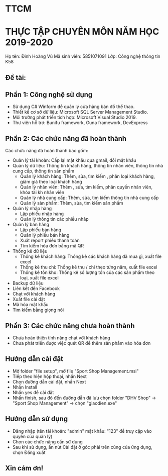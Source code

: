 # TTCM
# THỰC TẬP CHUYÊN MÔN NĂM HỌC 2019-2020
Họ tên: Đinh Hoàng Vũ 
Mã sinh viên: 5851071091
Lớp: Công nghệ thông tin K58
## Đề tài: 
## Phần 1: Công nghệ sử dụng
- Sử dụng C# Winform để quản lý cửa hàng bán đồ thể thao.
- Thiết kế cơ sở dữ liệu: Microsoft SQL Server Management Studio.
- Môi trường phát triển tích hợp: Microsoft Visual Studio 2019.
- Thư viện hỗ trợ: Bunifu framework, Guna framework, DevExpress
## Phần 2: Các chức năng đã hoàn thành
Các chức năng đã hoàn thành bao gồm: 
- Quản lý tài khoản: Cấp lại mật khẩu qua gmail, đổi mật khẩu
- Quản lý dữ liệu: Thông tin khách hàng, thông tin nhân viên, thông tin nhà cung cấp, thông tin sản phẩm
	+ Quản lý khách hàng: Thêm, sửa, tìm kiếm , phân loại khách hàng, giảm giá theo loại khách hàng
	+ Quản lý nhân viên: Thêm , sửa, tìm kiếm, phân quyền nhân viên, khóa tài kh nhân viên  
	+ Quản lý nhà cung cấp: Thêm, sửa, tìm kiếm thông tin nhà cung cấp
	+ Quản lý sản phẩm: Thêm, sửa, tìm kiếm sản phẩm
- Quản lý nhập hàng
	+ Lập phiếu nhập hàng
	+ Quản lý thông tin các phiếu nhâp
- Quản lý bán hàng
	+ Lập phiếu bán hàng
	+ Quản lý phiếu bán hàng
	+ Xuất report phiếu thanh toán
	+ Tìm kiếm hóa đơn bằng mã QR
- Thống kê dữ liệu
	+ Thống kê khách hàng: Thống kê các khách hàng đã mua gì, xuất file excel
	+ Thống kê thu chi:  Thống kê thu / chi theo từng năm, xuất file excel
	+ Thống kê tồn kho: Thống kê số lượng tồn của các sản phẩm theo loại, xuất file excel
- Backup dữ liệu
- Liên kết đến Facebook
- Chat với khách hàng
- Xuất file cài đặt
- Mã hóa mật khẩu
- Tìm kiếm bằng giọng nói
## Phần 3: Các chức năng chưa hoàn thành
- Chưa hoàn thiện tính năng chat với khách hàng
- Chưa phát triển được việc quét QR để thêm sản phẩm vào hóa đơn
## Hướng dẫn cài đặt
- Mở folder "file setup", mở file "Sport Shop Management.msi"
- Tiếp theo hiện hộp thoại, nhấn Next
- Chọn đường dẫn cài đặt, nhấn Next
- Nhấn Install
- Nhấn yes để cài đặt
- Nhấn finish, sau đó đến đường dẫn đã lưu chọn folder "DHV Shop" ->  "Sport Shop Management" -> chọn "giaodien.exe"
## Hướng dẫn sử dụng
- Đăng nhập (tên tài khoản: "admin" mật khẩu: "123" để truy cập vào quyền của quản lý)
- Chọn các chức năng cần sử dụng
- Sau khi sử dụng, ấn nút Cài đặt ở góc phải trên cùng của ứng dụng, chọn Đăng xuất
## Xin cám ơn!
